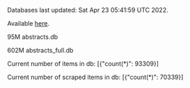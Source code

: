 Databases last updated: Sat Apr 23 05:41:59 UTC 2022. 

Available [here](https://github.com/cbeauhilton/ash-db/releases).


95M	abstracts.db

602M	abstracts_full.db

Current number of items in db:
[{"count(*)": 93309}]

Current number of scraped items in db:
[{"count(*)": 70339}]
